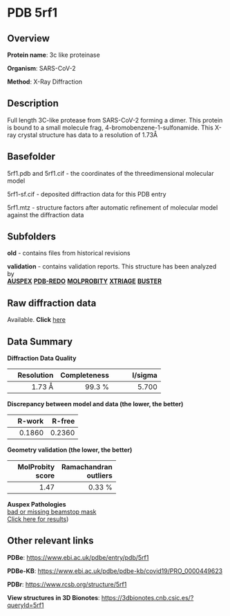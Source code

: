 # PDB 5rf1

## Overview

**Protein name**: 3c like proteinase

**Organism**: SARS-CoV-2

**Method**: X-Ray Diffraction

## Description

Full length 3C-like protease from SARS-CoV-2 forming a dimer. This protein is bound to a small molecule frag, 4-bromobenzene-1-sulfonamide. This X-ray crystal structure has data to a resolution of 1.73Å

## Basefolder

5rf1.pdb and 5rf1.cif - the coordinates of the threedimensional molecular model

5rf1-sf.cif - deposited diffraction data for this PDB entry

5rf1.mtz - structure factors after automatic refinement of molecular model against the diffraction data

## Subfolders



**old** - contains files from historical revisions

**validation** - contains validation reports. This structure has been analyzed by <br>[**AUSPEX**](https://github.com/thorn-lab/coronavirus_structural_task_force/tree/master/pdb/3c_like_proteinase/SARS-CoV-2/5rf1/validation/auspex) [**PDB-REDO**](https://github.com/thorn-lab/coronavirus_structural_task_force/tree/master/pdb/3c_like_proteinase/SARS-CoV-2/5rf1/validation/pdb-redo) [**MOLPROBITY**](https://github.com/thorn-lab/coronavirus_structural_task_force/tree/master/pdb/3c_like_proteinase/SARS-CoV-2/5rf1/validation/molprobity) [**XTRIAGE**](https://github.com/thorn-lab/coronavirus_structural_task_force/blob/master/pdb/3c_like_proteinase/SARS-CoV-2/5rf1/validation/Xtriage_output.log) [**BUSTER**](https://www.globalphasing.com/buster/wiki/index.cgi?Covid19Pdb5RF1) 



## Raw diffraction data

Available. **Click** [here](https://zenodo.org/record/3731049) 

## Data Summary
**Diffraction Data Quality**

|   | Resolution | Completeness| I/sigma |
|---|-------------:|----------------:|--------------:|
|   |1.73 Å|99.3  %|<img width=50/>5.700|

**Discrepancy between model and data (the lower, the better)**

|   | **R-work**| **R-free**   
|---|-------------:|----------------:|           
||  0.1860|  0.2360|

**Geometry validation (the lower, the better)**

|   |**MolProbity<br>score**| **Ramachandran<br>outliers** 
|---|-------------:|----------------:|
||  1.47|  0.33 %|

**Auspex Pathologies**<br> [bad or missing beamstop mask](https://www.auspex.de/pathol/#2)<br>[Click here for results](https://github.com/thorn-lab/coronavirus_structural_task_force/blob/master/pdb/3c_like_proteinase/SARS-CoV-2/5rf1/validation/auspex/5rf1_auspex_comments.txt))

 



## Other relevant links 
**PDBe**:  https://www.ebi.ac.uk/pdbe/entry/pdb/5rf1

**PDBe-KB**: https://www.ebi.ac.uk/pdbe/pdbe-kb/covid19/PRO_0000449623 
 
**PDBr**: https://www.rcsb.org/structure/5rf1 

**View structures in 3D Bionotes**: https://3dbionotes.cnb.csic.es/?queryId=5rf1

